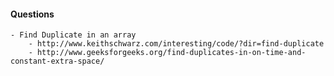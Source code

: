 #### Questions
	- Find Duplicate in an array 
		- http://www.keithschwarz.com/interesting/code/?dir=find-duplicate
		- http://www.geeksforgeeks.org/find-duplicates-in-on-time-and-constant-extra-space/
